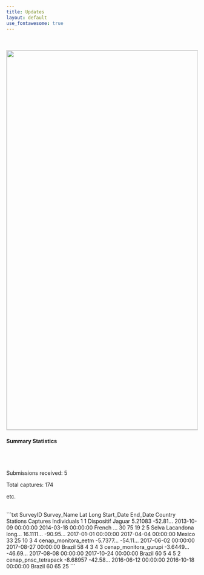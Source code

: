 ```yaml
---
title: Updates
layout: default
use_fontawesome: true
---
```

<div class="row content-row">
<div class="col-12 col-sm-4 image-wrapper">
    <br>
    <br>
    <img src="{{ site.baseurl }}/images/map_updates/surveys_080519.png" width="1000" style="border:1px solid #cccccc">
</div>
<div class="col-12 col-sm-8">
    <h4>Summary Statistics</h4>
    <br>
    <br>
    <p class="italic">Submissions received: 5</p>
    <p class="italic">Total captures: 174</p>
    <p class="italic">etc.</p>
</div>
</div>
<br>
```txt
  SurveyID Survey_Name           Lat      Long    Start_Date          End_Date            Country  Stations Captures Individuals
     <dbl> <chr>                 <chr>    <chr>   <dttm>              <dttm>              <chr>       <int>    <int>       <int>
1        1 Dispositif Jaguar     5.21083  -52.81… 2013-10-09 00:00:00 2014-03-18 00:00:00 French …       30       75          19
2        5 Selva Lacandona long… 16.1111… -90.95… 2017-01-01 00:00:00 2017-04-04 00:00:00 Mexico         33       25          10
3        4 cenap_monitora_eetm   -5.7377… -54.11… 2017-06-02 00:00:00 2017-08-27 00:00:00 Brazil         58        4           3
4        3 cenap_monitora_gurupi -3.6449… -46.69… 2017-08-08 00:00:00 2017-10-24 00:00:00 Brazil         60        5           4
5        2 cenap_pnsc_tetrapack  -8.68957 -42.58… 2016-06-12 00:00:00 2016-10-18 00:00:00 Brazil         60       65          25
```        
